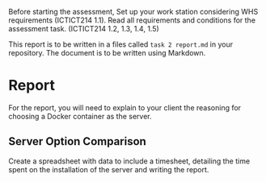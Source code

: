 
Before starting the assessment,
Set up your work station considering WHS requirements (ICTICT214 1.1).
Read all requirements and conditions for the assessment task. (ICTICT214 1.2, 1.3, 1.4, 1.5)

This report is to be written in a files called `task 2 report.md` in your repository. The document is to be written using Markdown.
# Report

For the report, you will need to explain to your client the reasoning for choosing a Docker container as the server. 

## Server Option Comparison

Create a spreadsheet with data to include a timesheet, detailing the time spent on the installation of the server and writing the report.
